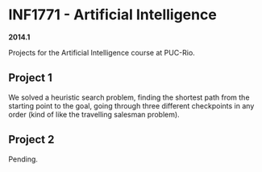 # INF1771 - Artificial Intelligence

**2014.1**

Projects for the Artificial Intelligence course at PUC-Rio.


## Project 1

We solved a heuristic search problem, finding the shortest path from the starting point to the goal, going through three different checkpoints in any order (kind of like the travelling salesman problem).


## Project 2

Pending.